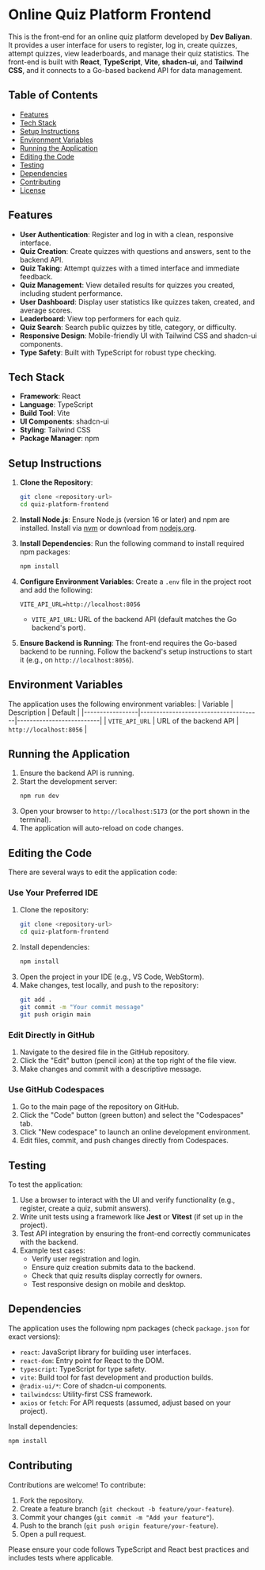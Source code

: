 # Online Quiz Platform Frontend

This is the front-end for an online quiz platform developed by **Dev Baliyan**. It provides a user interface for users to register, log in, create quizzes, attempt quizzes, view leaderboards, and manage their quiz statistics. The front-end is built with **React**, **TypeScript**, **Vite**, **shadcn-ui**, and **Tailwind CSS**, and it connects to a Go-based backend API for data management.

## Table of Contents
- [Features](#features)
- [Tech Stack](#tech-stack)
- [Setup Instructions](#setup-instructions)
- [Environment Variables](#environment-variables)
- [Running the Application](#running-the-application)
- [Editing the Code](#editing-the-code)
- [Testing](#testing)
- [Dependencies](#dependencies)
- [Contributing](#contributing)
- [License](#license)

## Features
- **User Authentication**: Register and log in with a clean, responsive interface.
- **Quiz Creation**: Create quizzes with questions and answers, sent to the backend API.
- **Quiz Taking**: Attempt quizzes with a timed interface and immediate feedback.
- **Quiz Management**: View detailed results for quizzes you created, including student performance.
- **User Dashboard**: Display user statistics like quizzes taken, created, and average scores.
- **Leaderboard**: View top performers for each quiz.
- **Quiz Search**: Search public quizzes by title, category, or difficulty.
- **Responsive Design**: Mobile-friendly UI with Tailwind CSS and shadcn-ui components.
- **Type Safety**: Built with TypeScript for robust type checking.

## Tech Stack
- **Framework**: React
- **Language**: TypeScript
- **Build Tool**: Vite
- **UI Components**: shadcn-ui
- **Styling**: Tailwind CSS
- **Package Manager**: npm

## Setup Instructions
1. **Clone the Repository**:
   ```bash
   git clone <repository-url>
   cd quiz-platform-frontend
   ```

2. **Install Node.js**:
   Ensure Node.js (version 16 or later) and npm are installed. Install via [nvm](https://github.com/nvm-sh/nvm#installing-and-updating) or download from [nodejs.org](https://nodejs.org/).

3. **Install Dependencies**:
   Run the following command to install required npm packages:
   ```bash
   npm install
   ```

4. **Configure Environment Variables**:
   Create a `.env` file in the project root and add the following:
   ```env
   VITE_API_URL=http://localhost:8056
   ```
   - `VITE_API_URL`: URL of the backend API (default matches the Go backend's port).

5. **Ensure Backend is Running**:
   The front-end requires the Go-based backend to be running. Follow the backend's setup instructions to start it (e.g., on `http://localhost:8056`).

## Environment Variables
The application uses the following environment variables:
| Variable        | Description                          | Default                  |
|-----------------|--------------------------------------|--------------------------|
| `VITE_API_URL`  | URL of the backend API              | `http://localhost:8056`  |

## Running the Application
1. Ensure the backend API is running.
2. Start the development server:
   ```bash
   npm run dev
   ```
3. Open your browser to `http://localhost:5173` (or the port shown in the terminal).
4. The application will auto-reload on code changes.

## Editing the Code
There are several ways to edit the application code:

### Use Your Preferred IDE
1. Clone the repository:
   ```bash
   git clone <repository-url>
   cd quiz-platform-frontend
   ```
2. Install dependencies:
   ```bash
   npm install
   ```
3. Open the project in your IDE (e.g., VS Code, WebStorm).
4. Make changes, test locally, and push to the repository:
   ```bash
   git add .
   git commit -m "Your commit message"
   git push origin main
   ```

### Edit Directly in GitHub
1. Navigate to the desired file in the GitHub repository.
2. Click the "Edit" button (pencil icon) at the top right of the file view.
3. Make changes and commit with a descriptive message.

### Use GitHub Codespaces
1. Go to the main page of the repository on GitHub.
2. Click the "Code" button (green button) and select the "Codespaces" tab.
3. Click "New codespace" to launch an online development environment.
4. Edit files, commit, and push changes directly from Codespaces.

## Testing
To test the application:
1. Use a browser to interact with the UI and verify functionality (e.g., register, create a quiz, submit answers).
2. Write unit tests using a framework like **Jest** or **Vitest** (if set up in the project).
3. Test API integration by ensuring the front-end correctly communicates with the backend.
4. Example test cases:
   - Verify user registration and login.
   - Ensure quiz creation submits data to the backend.
   - Check that quiz results display correctly for owners.
   - Test responsive design on mobile and desktop.

## Dependencies
The application uses the following npm packages (check `package.json` for exact versions):
- `react`: JavaScript library for building user interfaces.
- `react-dom`: Entry point for React to the DOM.
- `typescript`: TypeScript for type safety.
- `vite`: Build tool for fast development and production builds.
- `@radix-ui/*`: Core of shadcn-ui components.
- `tailwindcss`: Utility-first CSS framework.
- `axios` or `fetch`: For API requests (assumed, adjust based on your project).

Install dependencies:
```bash
npm install
```

## Contributing
Contributions are welcome! To contribute:
1. Fork the repository.
2. Create a feature branch (`git checkout -b feature/your-feature`).
3. Commit your changes (`git commit -m "Add your feature"`).
4. Push to the branch (`git push origin feature/your-feature`).
5. Open a pull request.

Please ensure your code follows TypeScript and React best practices and includes tests where applicable.

